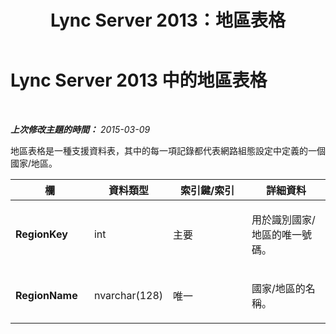 ﻿---
title: Lync Server 2013：地區表格
TOCTitle: 地區表格
ms:assetid: 1751a6aa-a6e8-4f16-8eb7-ae731c2e3ee3
ms:mtpsurl: https://technet.microsoft.com/zh-tw/library/Gg398235(v=OCS.15)
ms:contentKeyID: 49290217
ms.date: 08/10/2015
mtps_version: v=OCS.15
ms.translationtype: HT
---

# Lync Server 2013 中的地區表格

 

_**上次修改主題的時間：** 2015-03-09_

地區表格是一種支援資料表，其中的每一項記錄都代表網路組態設定中定義的一個國家/地區。


<table>
<colgroup>
<col style="width: 25%" />
<col style="width: 25%" />
<col style="width: 25%" />
<col style="width: 25%" />
</colgroup>
<thead>
<tr class="header">
<th><strong>欄</strong></th>
<th><strong>資料類型</strong></th>
<th><strong>索引鍵/索引</strong></th>
<th><strong>詳細資料</strong></th>
</tr>
</thead>
<tbody>
<tr class="odd">
<td><p><strong>RegionKey</strong></p></td>
<td><p>int</p></td>
<td><p>主要</p></td>
<td><p>用於識別國家/地區的唯一號碼。</p></td>
</tr>
<tr class="even">
<td><p><strong>RegionName</strong></p></td>
<td><p>nvarchar(128)</p></td>
<td><p>唯一</p></td>
<td><p>國家/地區的名稱。</p></td>
</tr>
</tbody>
</table>

